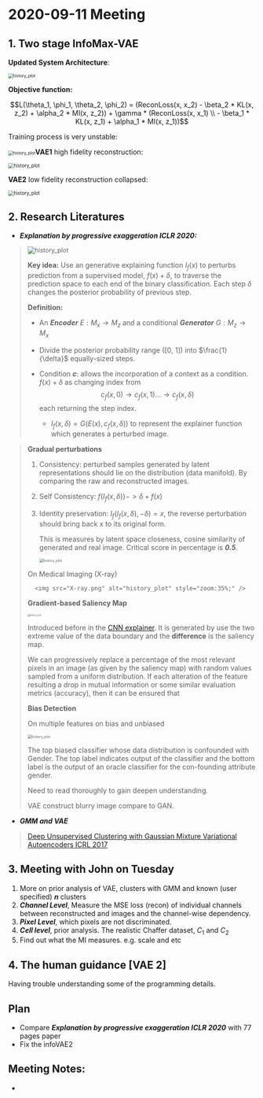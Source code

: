# 2020-09-11 Meeting

## 1. Two stage InfoMax-VAE

**Updated System Architecture**:

 <img src="flowchart.png" alt="history_plot" style="zoom:60%;" />

**Objective function:**

$$L(\theta_1, \phi_1, \theta_2, \phi_2) = (ReconLoss(x, x_2) - \beta_2 * KL(x, z_2) + \alpha_2 * MI(x, z_2)) + \gamma * (ReconLoss(x, x_1) \\ - \beta_1 * KL(x, z_1) + \alpha_1 * MI(x, z_1))$$

Training process is very unstable: 

<img src="los_evolution.png" alt="history_plot" style="zoom:60%;" />**VAE1** high fidelity reconstruction:

<img src="hifirecon.png" alt="history_plot" style="zoom:70%;" />

**VAE2** low fidelity reconstruction collapsed: 

<img src="lofi_recon.png" alt="history_plot" style="zoom:70%;" />

## 2. Research Literatures

- ***Explanation by progressive exaggeration ICLR 2020:***   

> <img src="manifold.png" alt="history_plot" style="zoom:90%;" />
>
> **Key idea:** Use an generative explaining function $I_f(x)$ to perturbs prediction from a supervised model, $f(x) + \delta$, to traverse the prediction space to each end of the binary classification. Each step $\delta$ changes the posterior probability of previous step. 
>
> **Definition:** 
>
> - An ***Encoder***  $E: M_x \rightarrow M_z$ and a conditional ***Generator*** $G: M_z \rightarrow M_x$ 
>
> - Divide the posterior probability range ([0, 1]) into $\frac{1}{\delta}$ equally-sized steps. 
>
> -  Condition **$c$**: allows the incorporation of a context as a condition. $f(x) + \delta$ as changing index from 
>   $$
>   c_f(x, 0) \rightarrow c_f(x, 1) \dots \rightarrow c_f(x, \delta)
>   $$
>   each returning the step index.
>
>    -    $I_f(x, \delta) = G(E(x), c_f(x ,\delta))$ to represent the explainer function which generates a perturbed image.

> **Gradual perturbations**
>
> 1. Consistency: perturbed samples generated by latent representations should lie on the distribution (data manifold). By comparing the raw and reconstructed images.  
>
> 2.   Self Consistency: $f(I_f(x, \delta)) -> \delta + f(x)$ 
>
> 3. Identity preservation: $I_f(I_f(x, \delta), -\delta) = x$, the reverse perturbation should bring back x to its original form.
>
>    This is measures by latent space closeness, cosine similarity of generated and real image. Critical score in percentage is ***0.5***.
>
>    
>
>     <img src="smile.png" alt="history_plot" style="zoom:50%;" />
>
> On Medical Imaging (X-ray)
>
>  		<img src="X-ray.png" alt="history_plot" style="zoom:35%;" />
>
> 
>
> **Gradient-based Saliency Map**
>
> <img src="saliency_map.png" alt="history_plot" style="zoom:30%;" />
>
> Introduced before in the [CNN explainer](https://poloclub.github.io/cnn-explainer/). It is generated by use the two extreme value of the data boundary and the **difference** is the saliency map. 
>
> We can progressively replace a percentage of the most relevant pixels in an image (as given by the saliency map) with random values sampled from a uniform distribution. If each alteration of the feature resulting a drop in mutual information or some similar evaluation metrics (accuracy), then it can be ensured that  
>
> 
>
> **Bias Detection**
>
> On multiple features on bias and unbiased 
>
>  <img src="smile_gender.png" alt="history_plot" style="zoom:50%;" />
>
> The top biased classifier whose data distribution is confounded with Gender. The top label indicates output of the classifier and the bottom label is the output of an oracle classifier for the con-founding attribute gender. 
>
> Need to read thoroughly to gain deepen understanding. 
>
> VAE construct blurry image compare to GAN.

- ***GMM and VAE***

> [Deep Unsupervised Clustering with Gaussian Mixture Variational Autoencoders ICRL 2017]()

## 3. Meeting with John on Tuesday

1. More on prior analysis of VAE, clusters with GMM and known (user specified) **$n$** clusters 
2. ***Channel Level***, Measure the MSE loss (recon) of individual channels between reconstructed and images and the channel-wise dependency.
3. ***Pixel Level***, which pixels are not discriminated. 
4. ***Cell level***, prior analysis. The realistic Chaffer dataset, $C_1$ and $C_2$ 
5. Find out what the MI measures. e.g. scale and etc

## 4. The human guidance [VAE 2]

Having trouble understanding some of the programming details.

## Plan 

- Compare ***Explanation by progressive exaggeration ICLR 2020*** with 77 pages paper 
- Fix the infoVAE2 

## Meeting Notes:

- 
